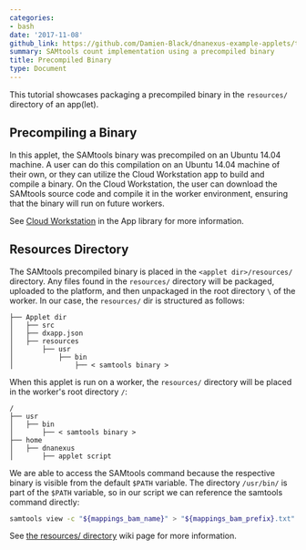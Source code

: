 ```yaml
---
categories:
- bash
date: '2017-11-08'
github_link: https://github.com/Damien-Black/dnanexus-example-applets/tree/master/Tutorials/bash/samtools_count_binary_sh
summary: SAMtools count implementation using a precompiled binary
title: Precompiled Binary
type: Document
---
```

This tutorial showcases packaging a precompiled binary in the `resources/` directory of an app(let).

## Precompiling a Binary
In this applet, the SAMtools binary was precompiled on an Ubuntu 14.04 machine. A user can do this compilation on an Ubuntu 14.04 machine of their own, or they can utilize the Cloud Workstation app to build and compile a binary. On the Cloud Workstation, the user can download the SAMtools source code and compile it in the worker environment, ensuring that the binary will run on future workers.

See [Cloud Workstation](https://wiki.dnanexus.com/Developer-Tutorials/Cloud-Workstations) in the App library for more information.

## Resources Directory
The SAMtools precompiled binary is placed in the `<applet dir>/resources/` directory. Any files found in the `resources/` directory will be packaged, uploaded to the platform, and then unpackaged in the root directory `\` of the worker. In our case, the `resources/` dir is structured as follows:
```
├── Applet dir
│   ├── src
│   ├── dxapp.json
│   ├── resources
│       ├── usr
│           ├── bin
│               ├── < samtools binary >
```
When this applet is run on a worker, the `resources/` directory will be placed in the worker's root directory `/`:
```
/
├── usr
│   ├── bin
│       ├── < samtools binary >
├── home
│   ├── dnanexus
│   	├── applet script
```
We are able to access the SAMtools command because the respective binary is visible from the default `$PATH` variable. The directory `/usr/bin/` is part of the `$PATH` variable, so in our script we can reference the samtools command directly:
```bash
samtools view -c "${mappings_bam_name}" > "${mappings_bam_prefix}.txt"
```


See [the resources/ directory](https://wiki.dnanexus.com/Developer-Tutorials/App-Build-Process#The-resources/-directory-and-its-use) wiki page for more information.
